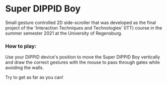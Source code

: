 # Super DIPPID Boy

Small gesture controlled 2D side-scroller that was developed as the final project of the 'Interaction Techniques and 
Technologies' (ITT) course in the summer semester 2021 at the University of Regensburg.

### How to play:
Use your DIPPID device's position to move the Super DIPPID Boy vertically and draw the correct gestures with the 
mouse to pass through gates while avoiding the walls.

Try to get as far as you can!
